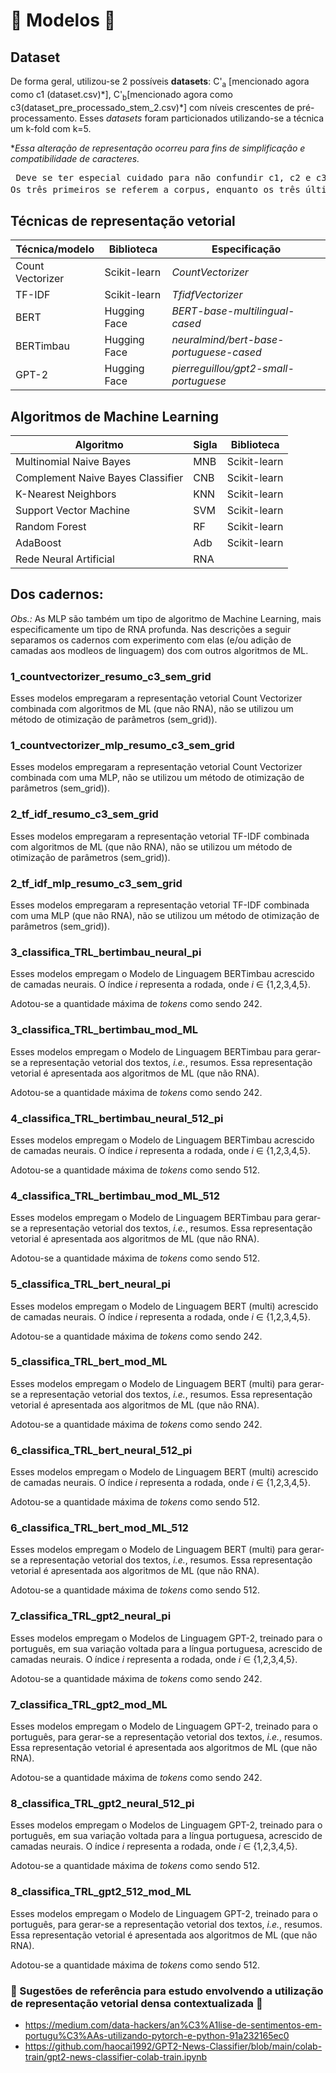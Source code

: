 # 🤖 Modelos 🤖

## Dataset
De forma geral, utilizou-se 2 possíveis **datasets**: C'<sub>a</sub> [mencionado agora como c1 (dataset.csv)\*], C'<sub>b</sub>[mencionado agora como c3(dataset_pre_processado_stem_2.csv)\*] com níveis crescentes de pré-processamento. Esses _datasets_ foram particionados utilizando-se a técnica um k-fold com k=5.


*_Essa alteração de representação ocorreu para fins de simplificação e compatibilidade de caracteres._


<pre> Deve se ter especial cuidado para não confundir c1, c2 e c3 com C'<sub>1</sub>, C'<sub>2</sub> e C'<sub>3</sub>. 
Os três primeiros se referem a corpus, enquanto os três últimos a partições do k-fold</pre>

## Técnicas de representação vetorial

|	  **Técnica/modelo** | **Biblioteca**  | **Especificação** |
| ------------- | ------------- | ------------- |
| Count Vectorizer | Scikit-learn    | *CountVectorizer*  |
| TF-IDF | Scikit-learn    | *TfidfVectorizer*  |
|BERT  | Hugging Face    | *BERT-base-multilingual-cased*  |
| BERTimbau    | Hugging Face  | *neuralmind/bert-base-portuguese-cased*   |
| GPT-2  | Hugging Face    | *pierreguillou/gpt2-small-portuguese* |


## Algoritmos de Machine Learning 

| **Algoritmo** | **Sigla** | **Biblioteca** | 
| ------------- | ------------- | ------------- |
|Multinomial Naive Bayes |  MNB| Scikit-learn | 
|Complement Naive Bayes Classifier |  CNB | Scikit-learn | 
|K-Nearest Neighbors |  KNN |Scikit-learn | 
|Support Vector Machine |  SVM | Scikit-learn | 
|Random Forest |  RF| Scikit-learn | 
|AdaBoost |  Adb | Scikit-learn | 
|Rede Neural Artificial |  RNA| | 




## Dos cadernos:
_Obs.:_ As MLP são também um tipo de algoritmo de Machine Learning, mais especificamente um tipo de RNA profunda. Nas descrições a seguir separamos os cadernos com experimento com elas (e/ou adição de camadas aos modleos de linguagem) dos com outros algoritmos de ML.

### 1_countvectorizer_resumo_c3_sem_grid
Esses modelos empregaram a representação vetorial Count Vectorizer combinada com algoritmos de ML (que não RNA), não se utilizou um método de otimização de parâmetros (sem_grid)).

### 1_countvectorizer_mlp_resumo_c3_sem_grid
Esses modelos empregaram a representação vetorial Count Vectorizer combinada com uma MLP, não se utilizou um método de otimização de parâmetros (sem_grid)).


### 2_tf_idf_resumo_c3_sem_grid
Esses modelos empregaram a representação vetorial TF-IDF combinada com algoritmos de ML (que não RNA), não se utilizou um método de otimização de parâmetros (sem_grid)).


### 2_tf_idf_mlp_resumo_c3_sem_grid
Esses modelos empregaram a representação vetorial TF-IDF combinada com uma MLP (que não RNA), não se utilizou um método de otimização de parâmetros (sem_grid)).

### 3_classifica_TRL_bertimbau_neural_pi
Esses modelos empregam o Modelo de Linguagem BERTimbau  acrescido de camadas neurais. O índice _i_ representa a rodada, onde _i_ &#x2208; {1,2,3,4,5}.

Adotou-se a quantidade máxima de _tokens_ como sendo 242.

### 3_classifica_TRL_bertimbau_mod_ML
Esses modelos empregam o Modelo de Linguagem BERTimbau para gerar-se a representação vetorial dos textos, _i.e._, resumos. Essa representação vetorial é apresentada aos algoritmos de ML (que não RNA).

Adotou-se a quantidade máxima de _tokens_ como sendo 242.

### 4_classifica_TRL_bertimbau_neural_512_pi
Esses modelos empregam o Modelo de Linguagem BERTimbau  acrescido de camadas neurais. O índice _i_ representa a rodada, onde _i_ &#x2208; {1,2,3,4,5}.

Adotou-se a quantidade máxima de _tokens_ como sendo 512.

### 4_classifica_TRL_bertimbau_mod_ML_512
Esses modelos empregam o Modelo de Linguagem BERTimbau para gerar-se a representação vetorial dos textos, _i.e._, resumos. Essa representação vetorial é apresentada aos algoritmos de ML (que não RNA).

Adotou-se a quantidade máxima de _tokens_ como sendo 512.

### 5_classifica_TRL_bert_neural_pi

Esses modelos empregam o Modelo de Linguagem BERT (multi) acrescido de camadas neurais. O índice _i_ representa a rodada, onde _i_ &#x2208; {1,2,3,4,5}.

Adotou-se a quantidade máxima de _tokens_ como sendo 242.

### 5_classifica_TRL_bert_mod_ML

Esses modelos empregam o Modelo de Linguagem BERT (multi) para gerar-se a representação vetorial dos textos, _i.e._, resumos. Essa representação vetorial é apresentada aos algoritmos de ML (que não RNA).

Adotou-se a quantidade máxima de _tokens_ como sendo 242.

### 6_classifica_TRL_bert_neural_512_pi

Esses modelos empregam o Modelo de Linguagem BERT (multi) acrescido de camadas neurais. O índice _i_ representa a rodada, onde _i_ &#x2208; {1,2,3,4,5}.

Adotou-se a quantidade máxima de _tokens_ como sendo 512.

### 6_classifica_TRL_bert_mod_ML_512

Esses modelos empregam o Modelo de Linguagem BERT (multi) para gerar-se a representação vetorial dos textos, _i.e._, resumos. Essa representação vetorial é apresentada aos algoritmos de ML (que não RNA).

Adotou-se a quantidade máxima de _tokens_ como sendo 512.

### 7_classifica_TRL_gpt2_neural_pi

Esses modelos empregam o Modelos de Linguagem GPT-2, treinado para o português, em sua variação voltada para a língua portuguesa,  acrescido de camadas neurais. O índice _i_ representa a rodada, onde _i_ &#x2208; {1,2,3,4,5}.

Adotou-se a quantidade máxima de _tokens_ como sendo 242.

### 7_classifica_TRL_gpt2_mod_ML

Esses modelos empregam o Modelo de Linguagem GPT-2, treinado para o português, para gerar-se a representação vetorial dos textos, _i.e._, resumos. Essa representação vetorial é apresentada aos algoritmos de ML (que não RNA).

Adotou-se a quantidade máxima de _tokens_ como sendo 242.

### 8_classifica_TRL_gpt2_neural_512_pi

Esses modelos empregam o Modelos de Linguagem GPT-2, treinado para o português, em sua variação voltada para a língua portuguesa,  acrescido de camadas neurais. O índice _i_ representa a rodada, onde _i_ &#x2208; {1,2,3,4,5}.

Adotou-se a quantidade máxima de _tokens_ como sendo 512.

### 8_classifica_TRL_gpt2_512_mod_ML

Esses modelos empregam o Modelo de Linguagem GPT-2, treinado para o português, para gerar-se a representação vetorial dos textos, _i.e._, resumos. Essa representação vetorial é apresentada aos algoritmos de ML (que não RNA).

Adotou-se a quantidade máxima de _tokens_ como sendo 512.









  ### 📝 Sugestões de referência para estudo envolvendo a utilização de representação vetorial densa contextualizada 📝
- https://medium.com/data-hackers/an%C3%A1lise-de-sentimentos-em-portugu%C3%AAs-utilizando-pytorch-e-python-91a232165ec0
- https://github.com/haocai1992/GPT2-News-Classifier/blob/main/colab-train/gpt2-news-classifier-colab-train.ipynb
